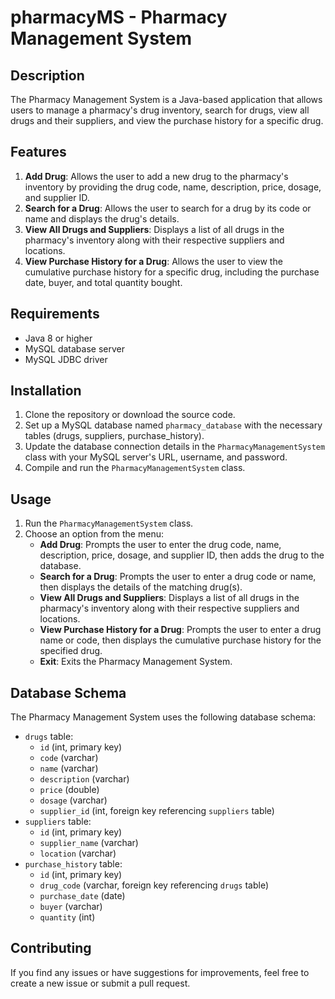 # pharmacyMS - Pharmacy Management System

## Description

The Pharmacy Management System is a Java-based application that allows users to manage a pharmacy's drug inventory, search for drugs, view all drugs and their suppliers, and view the purchase history for a specific drug.

## Features

1. **Add Drug**: Allows the user to add a new drug to the pharmacy's inventory by providing the drug code, name, description, price, dosage, and supplier ID.
2. **Search for a Drug**: Allows the user to search for a drug by its code or name and displays the drug's details.
3. **View All Drugs and Suppliers**: Displays a list of all drugs in the pharmacy's inventory along with their respective suppliers and locations.
4. **View Purchase History for a Drug**: Allows the user to view the cumulative purchase history for a specific drug, including the purchase date, buyer, and total quantity bought.

## Requirements

- Java 8 or higher
- MySQL database server
- MySQL JDBC driver

## Installation

1. Clone the repository or download the source code.
2. Set up a MySQL database named `pharmacy_database` with the necessary tables (drugs, suppliers, purchase_history).
3. Update the database connection details in the `PharmacyManagementSystem` class with your MySQL server's URL, username, and password.
4. Compile and run the `PharmacyManagementSystem` class.

## Usage

1. Run the `PharmacyManagementSystem` class.
2. Choose an option from the menu:
   - **Add Drug**: Prompts the user to enter the drug code, name, description, price, dosage, and supplier ID, then adds the drug to the database.
   - **Search for a Drug**: Prompts the user to enter a drug code or name, then displays the details of the matching drug(s).
   - **View All Drugs and Suppliers**: Displays a list of all drugs in the pharmacy's inventory along with their respective suppliers and locations.
   - **View Purchase History for a Drug**: Prompts the user to enter a drug name or code, then displays the cumulative purchase history for the specified drug.
   - **Exit**: Exits the Pharmacy Management System.

## Database Schema

The Pharmacy Management System uses the following database schema:

- `drugs` table:
  - `id` (int, primary key)
  - `code` (varchar)
  - `name` (varchar)
  - `description` (varchar)
  - `price` (double)
  - `dosage` (varchar)
  - `supplier_id` (int, foreign key referencing `suppliers` table)
- `suppliers` table:
  - `id` (int, primary key)
  - `supplier_name` (varchar)
  - `location` (varchar)
- `purchase_history` table:
  - `id` (int, primary key)
  - `drug_code` (varchar, foreign key referencing `drugs` table)
  - `purchase_date` (date)
  - `buyer` (varchar)
  - `quantity` (int)

## Contributing

If you find any issues or have suggestions for improvements, feel free to create a new issue or submit a pull request.


